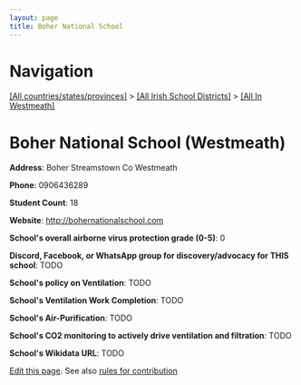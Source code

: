 ```yaml
---
layout: page
title: Boher National School
---
```

# Navigation

[[All countries/states/provinces]](../../..) > [[All Irish School Districts]](../..) > [[All In Westmeath]](..)

# Boher National School (Westmeath)

**Address**: Boher Streamstown Co Westmeath

**Phone**: 0906436289

**Student Count**: 18

**Website**: <http://bohernationalschool.com>

**School's overall airborne virus protection grade (0-5)**: 0

**Discord, Facebook, or WhatsApp group for discovery/advocacy for THIS school**: TODO

**School's policy on Ventilation**: TODO

**School's Ventilation Work Completion**: TODO

**School's Air-Purification**: TODO

**School's CO2 monitoring to actively drive ventilation and filtration**: TODO

**School's Wikidata URL**: TODO


[Edit this page](https://github.com/ventilate-schools/Ireland/edit/main/./Westmeath/Boher_National_School.md). See also [rules for contribution](../../../contribution-rules/)